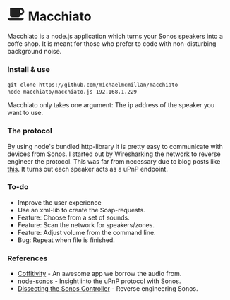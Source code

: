 ![alt text](logo.png) Macchiato
================

Macchiato is a node.js application which turns your Sonos speakers into a coffe
shop. It is meant for those who prefer to code with non-disturbing background
noise.

### Install & use
```shell
git clone https://github.com/michaelmcmillan/macchiato
node macchiato/macchiato.js 192.168.1.229
```
Macchiato only takes one argument: The ip address of the speaker you want to use.

### The protocol
By using node's bundled http-library it is pretty easy to communicate with devices
from Sonos. I started out by Wiresharking the network to reverse engineer the protocol.
This was far from necessary due to blog posts like [this](http://www.hirahim.com/blog/2012/04/29/dissecting-the-sonos-controller/).
It turns out each speaker acts as a uPnP endpoint.

### To-do
* Improve the user experience
* Use an xml-lib to create the Soap-requests.
* Feature: Choose from a set of sounds.
* Feature: Scan the network for speakers/zones.
* Feature: Adjust volume from the command line.
* Bug: Repeat when file is finished.

### References
* [Coffitivity](http://coffitivity.com/) - An awesome app we borrow the audio from.
* [node-sonos](https://github.com/bencevans/node-sonos/blob/master/lib/sonos.js) - Insight into the uPnP protocol with Sonos.
* [Dissecting the Sonos Controller](http://www.hirahim.com/blog/2012/04/29/dissecting-the-sonos-controller/) - Reverse engineering Sonos.
